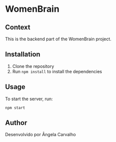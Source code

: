 # WomenBrain

## Context

This is the backend part of the WomenBrain project.

## Installation

1. Clone the repository
2. Run `npm install` to install the dependencies

## Usage

To start the server, run:

```
npm start
```

## Author

Desenvolvido por Ângela Carvalho
